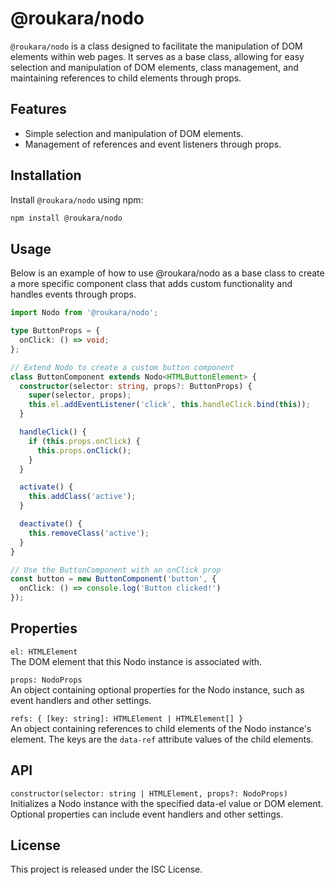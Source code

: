 # @roukara/nodo

`@roukara/nodo` is a class designed to facilitate the manipulation of DOM elements within web pages. It serves as a base class, allowing for easy selection and manipulation of DOM elements, class management, and maintaining references to child elements through props.

## Features

- Simple selection and manipulation of DOM elements.
- Management of references and event listeners through props.

## Installation

Install `@roukara/nodo` using npm:

```bash
npm install @roukara/nodo
```

## Usage

Below is an example of how to use @roukara/nodo as a base class to create a more specific component class that adds custom functionality and handles events through props.

```ts
import Nodo from '@roukara/nodo';

type ButtonProps = {
  onClick: () => void;
};

// Extend Nodo to create a custom button component
class ButtonComponent extends Nodo<HTMLButtonElement> {
  constructor(selector: string, props?: ButtonProps) {
    super(selector, props);
    this.el.addEventListener('click', this.handleClick.bind(this));
  }

  handleClick() {
    if (this.props.onClick) {
      this.props.onClick();
    }
  }

  activate() {
    this.addClass('active');
  }

  deactivate() {
    this.removeClass('active');
  }
}

// Use the ButtonComponent with an onClick prop
const button = new ButtonComponent('button', {
  onClick: () => console.log('Button clicked!')
});
```

## Properties

`el: HTMLElement`  
The DOM element that this Nodo instance is associated with.

`props: NodoProps`  
An object containing optional properties for the Nodo instance, such as event handlers and other settings.

`refs: { [key: string]: HTMLElement | HTMLElement[] }`  
An object containing references to child elements of the Nodo instance's element. The keys are the `data-ref` attribute values of the child elements.

## API

`constructor(selector: string | HTMLElement, props?: NodoProps)`  
Initializes a Nodo instance with the specified data-el value or DOM element. Optional properties can include event handlers and other settings.

## License
This project is released under the ISC License.